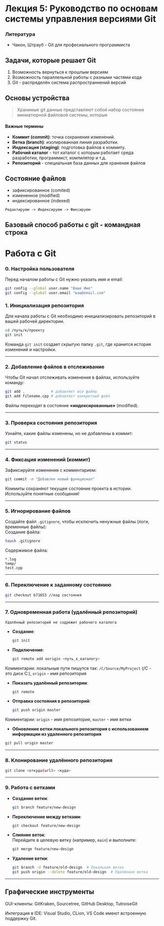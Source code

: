# Лекция 5: Руководство по основам системы управления версиями Git

### Литература
- Чакон, Штрауб - Git для професиального программиста

## Задачи, которые решает Git
1. Возможность вернуться к прошлым версиям
2. Возможность параллельной работы с разными частями кода
3. Git - распределён система распространнений версий

## Основы устройства
> Хранимые git данные представляют собой набор состояние миниатюрной файловой системы, которые 

#### **Важные термины**  
- **Коммит (commit)**: точка сохранения изменений.  
- **Ветка (branch)**: изолированная линия разработки.  
- **Индексация (staging)**: подготовка файлов к коммиту.  
- **Рабочий каталог** - тот каталог с которым работает среда разработки, программист, компилятор и т.д.
- **Репозиторий** - специальная база данных для хранения файлов

## Состояние файлов
- зафиксированное (comited)
- измененное (modified)
- индексированное (indexed)

`Редактируем -> Индексируем -> Фиксируем`

## Базовый способ работы с git - командная строка

# Работа с Git
### **0. Настройка пользователя**  
Перед началом работы с Git нужно указать имя и email:
```bash
git config --global user.name "Ваше Имя"
git config --global user.email "ваш@email.com"
```

### **1. Инициализация репозитория**  
Для начала работы с Git необходимо инициализировать репозиторий в вашей рабочей директории.  
```bash  
cd /путь/к/проекту  
git init  
```  
Команда `git init` создает скрытую папку `.git`, где хранится история изменений и настройки.

---

### **2. Добавление файлов в отслеживание**  
Чтобы Git начал отслеживать изменения в файлах, используйте команду:  
```bash  
git add .            # добавляет все файлы  
git add filename.cpp # добавляет конкретный файл  
```  
Файлы переходят в состояние **«индексированные»** (modified).

---
### **3. Проверка состояния репозитория**  
Узнайте, какие файлы изменены, но не добавлены в коммит:  
```bash  
git status  
``` 
---

### **4. Фиксация изменений (коммит)**  
Зафиксируйте изменения с комментарием:  
```bash  
git commit -m "Добавлен новый функционал"  
```  
Коммиты сохраняют текущее состояние проекта в истории. Используйте понятные сообщения!

---

### **5. Игнорирование файлов**  
Создайте файл `.gitignore`, чтобы исключить ненужные файлы (логи, временные файлы):  
Создание файла:
```bash
touch .gitignore
```
Содержимое файла:
```  
*.log  
temp/  
test.cpp
```  
---

### **6. Переключение к заданному состоянию**  
```bash
git checkout b71653 //код состояния
```
---

### **7. Одновременная работа (удалённый репозиторий)**  
`Удалённый репозиторий не содрежит рабочего каталога`
- **Создание**:  
  ```bash  
  git init 
  ```  
- **Подключение**:  
  ```bash  
  git remote add oorigin <путь_к_каталогу>
  ```  
Комментарии: локальные пути пишутся так: `/C/Source/MyProject` (/C - это диск С:), `origin` - имя репозитория
- **Показать удалённый репозитории**:  
  ```bash  
  git remote 
  ```  
- **Отправка состояния в репозиторий**:  
  ```bash  
  git push origin master
  ```  
Комментарии: `origin` - имя репозитория, `master` - имя ветки
- **Обновление ветки локального репозитория с использованием информации из удаленного репозитория**
 ```bash
 git pull origin master
 ```

---

### **8. Клонирование удалённого репозитория**  
```bash
git clone <откуда(url)> <куда>
```
---



### **9. Работа с ветками**  
- **Создание ветки**:  
  ```bash  
  git branch feature/new-design  
  ```  
- **Переключение между ветками**:  
  ```bash  
  git checkout feature/new-design  
  ```  
- **Слияние веток**:  
  Перейдите в целевую ветку (например, `main`) и выполните:  
  ```bash  
  git merge feature/new-design  
  ```  
- **Удаление ветки**:
  ```bash
  git branch -d feature/old-design  # Локальная ветка
  git push origin --delete feature/old-design  # Удалённая ветка
  ```
---


## Графические инструменты
GUI-клиенты: GitKraken, Sourcetree, GitHub Desktop, TutroiseGit

Интеграция в IDE: Visual Studio, CLion, VS Code имеют встроенную поддержку Git.
